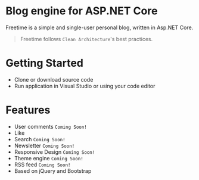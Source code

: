 # Blog engine for ASP.NET Core
Freetime is a simple and single-user personal blog, written in Asp.NET Core. 
> Freetime follows  `Clean Architecture`'s best practices.


# Getting Started
* Clone or download source code
* Run application in Visual Studio or using your code editor

# Features

  * User comments   ``Coming Soon!``
  * Like
  * Search         ``Coming Soon!``
  * Newsletter     ``Coming Soon!``
  * Responsive Design     ``Coming Soon!``
  * Theme engine  ``Coming Soon!``
  * RSS feed ``Coming Soon!``
  * Based on jQuery and Bootstrap
  
